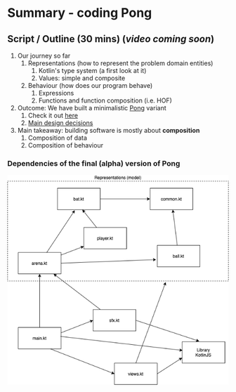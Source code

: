 # Summary - coding Pong

## Script / Outline (30 mins) (_video coming soon_)
1. Our journey so far
   1. Representations (how to represent the problem domain entities)
      1. Kotlin's type system (a first look at it)
      2. Values: simple and composite
   2. Behaviour (how does our program behave)
      1. Expressions
      2. Functions and function composition (i.e. HOF)
2. Outcome: We have built a minimalistic [Pong](https://playpong.net/) variant
   1. Check it out [here](#summary---coding-pong)
   2. [Main design decisions]()   
3. Main takeaway: building software is mostly about __composition__
   1. Composition of data
   2. Composition of behaviour

### Dependencies of the final (alpha) version of Pong 
![Final Pong dependencies](assets/20-pong-dependencies.png "Final Pong dependencies")

